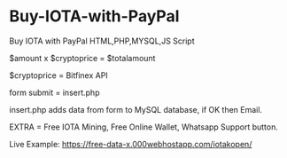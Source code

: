 # Buy-IOTA-with-PayPal
Buy IOTA with PayPal HTML,PHP,MYSQL,JS Script

$amount x $cryptoprice = $totalamount

$cryptoprice = Bitfinex API

form submit = insert.php

insert.php adds data from form to MySQL database, if OK then Email.

EXTRA = 
Free IOTA Mining,
Free Online Wallet,
Whatsapp Support button.

Live Example: https://free-data-x.000webhostapp.com/iotakopen/
